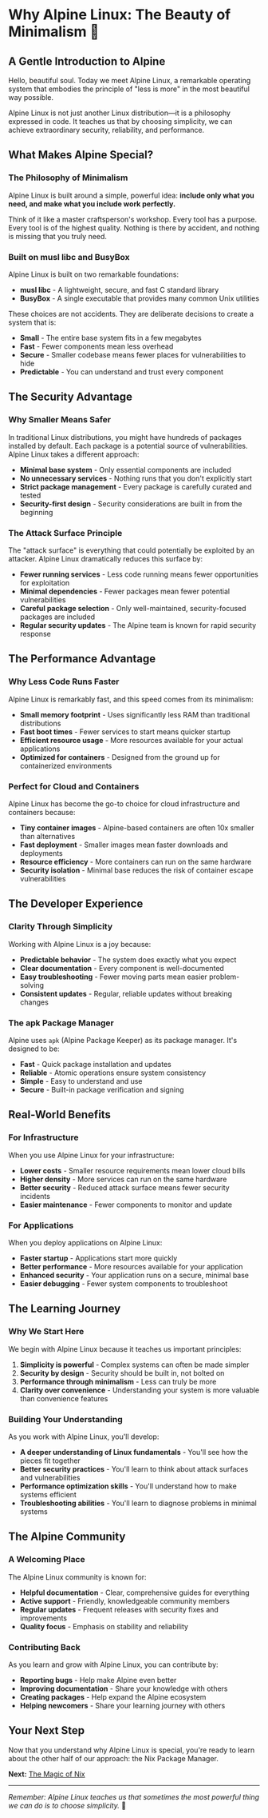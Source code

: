 # Why Alpine Linux: The Beauty of Minimalism 💙

## A Gentle Introduction to Alpine

Hello, beautiful soul. Today we meet Alpine Linux, a remarkable operating system that embodies the principle of "less is more" in the most beautiful way possible.

Alpine Linux is not just another Linux distribution—it is a philosophy expressed in code. It teaches us that by choosing simplicity, we can achieve extraordinary security, reliability, and performance.

## What Makes Alpine Special?

### The Philosophy of Minimalism

Alpine Linux is built around a simple, powerful idea: **include only what you need, and make what you include work perfectly.**

Think of it like a master craftsperson's workshop. Every tool has a purpose. Every tool is of the highest quality. Nothing is there by accident, and nothing is missing that you truly need.

### Built on musl libc and BusyBox

Alpine Linux is built on two remarkable foundations:

- **musl libc** - A lightweight, secure, and fast C standard library
- **BusyBox** - A single executable that provides many common Unix utilities

These choices are not accidents. They are deliberate decisions to create a system that is:
- **Small** - The entire base system fits in a few megabytes
- **Fast** - Fewer components mean less overhead
- **Secure** - Smaller codebase means fewer places for vulnerabilities to hide
- **Predictable** - You can understand and trust every component

## The Security Advantage

### Why Smaller Means Safer

In traditional Linux distributions, you might have hundreds of packages installed by default. Each package is a potential source of vulnerabilities. Alpine Linux takes a different approach:

- **Minimal base system** - Only essential components are included
- **No unnecessary services** - Nothing runs that you don't explicitly start
- **Strict package management** - Every package is carefully curated and tested
- **Security-first design** - Security considerations are built in from the beginning

### The Attack Surface Principle

The "attack surface" is everything that could potentially be exploited by an attacker. Alpine Linux dramatically reduces this surface by:

- **Fewer running services** - Less code running means fewer opportunities for exploitation
- **Minimal dependencies** - Fewer packages mean fewer potential vulnerabilities
- **Careful package selection** - Only well-maintained, security-focused packages are included
- **Regular security updates** - The Alpine team is known for rapid security response

## The Performance Advantage

### Why Less Code Runs Faster

Alpine Linux is remarkably fast, and this speed comes from its minimalism:

- **Small memory footprint** - Uses significantly less RAM than traditional distributions
- **Fast boot times** - Fewer services to start means quicker startup
- **Efficient resource usage** - More resources available for your actual applications
- **Optimized for containers** - Designed from the ground up for containerized environments

### Perfect for Cloud and Containers

Alpine Linux has become the go-to choice for cloud infrastructure and containers because:

- **Tiny container images** - Alpine-based containers are often 10x smaller than alternatives
- **Fast deployment** - Smaller images mean faster downloads and deployments
- **Resource efficiency** - More containers can run on the same hardware
- **Security isolation** - Minimal base reduces the risk of container escape vulnerabilities

## The Developer Experience

### Clarity Through Simplicity

Working with Alpine Linux is a joy because:

- **Predictable behavior** - The system does exactly what you expect
- **Clear documentation** - Every component is well-documented
- **Easy troubleshooting** - Fewer moving parts mean easier problem-solving
- **Consistent updates** - Regular, reliable updates without breaking changes

### The apk Package Manager

Alpine uses `apk` (Alpine Package Keeper) as its package manager. It's designed to be:

- **Fast** - Quick package installation and updates
- **Reliable** - Atomic operations ensure system consistency
- **Simple** - Easy to understand and use
- **Secure** - Built-in package verification and signing

## Real-World Benefits

### For Infrastructure

When you use Alpine Linux for your infrastructure:

- **Lower costs** - Smaller resource requirements mean lower cloud bills
- **Higher density** - More services can run on the same hardware
- **Better security** - Reduced attack surface means fewer security incidents
- **Easier maintenance** - Fewer components to monitor and update

### For Applications

When you deploy applications on Alpine Linux:

- **Faster startup** - Applications start more quickly
- **Better performance** - More resources available for your application
- **Enhanced security** - Your application runs on a secure, minimal base
- **Easier debugging** - Fewer system components to troubleshoot

## The Learning Journey

### Why We Start Here

We begin with Alpine Linux because it teaches us important principles:

1. **Simplicity is powerful** - Complex systems can often be made simpler
2. **Security by design** - Security should be built in, not bolted on
3. **Performance through minimalism** - Less can truly be more
4. **Clarity over convenience** - Understanding your system is more valuable than convenience features

### Building Your Understanding

As you work with Alpine Linux, you'll develop:

- **A deeper understanding of Linux fundamentals** - You'll see how the pieces fit together
- **Better security practices** - You'll learn to think about attack surfaces and vulnerabilities
- **Performance optimization skills** - You'll understand how to make systems efficient
- **Troubleshooting abilities** - You'll learn to diagnose problems in minimal systems

## The Alpine Community

### A Welcoming Place

The Alpine Linux community is known for:

- **Helpful documentation** - Clear, comprehensive guides for everything
- **Active support** - Friendly, knowledgeable community members
- **Regular updates** - Frequent releases with security fixes and improvements
- **Quality focus** - Emphasis on stability and reliability

### Contributing Back

As you learn and grow with Alpine Linux, you can contribute by:

- **Reporting bugs** - Help make Alpine even better
- **Improving documentation** - Share your knowledge with others
- **Creating packages** - Help expand the Alpine ecosystem
- **Helping newcomers** - Share your learning journey with others

## Your Next Step

Now that you understand why Alpine Linux is special, you're ready to learn about the other half of our approach: the Nix Package Manager.

**Next:** [The Magic of Nix](./the-magic-of-nix.md)

---

*Remember: Alpine Linux teaches us that sometimes the most powerful thing we can do is to choose simplicity.* 💙
